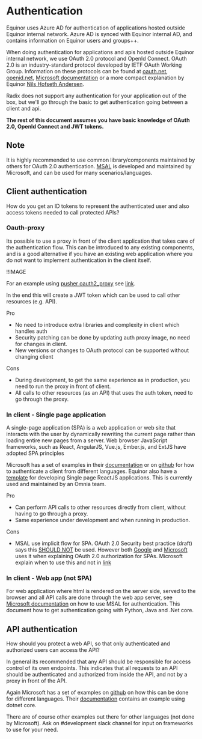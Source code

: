 # Authentication

Equinor uses Azure AD for authentication of applications hosted outside Equinor internal network. Azure AD is synced with Equinor internal AD, and contains information on Equinor users and groups++. 

When doing authentication for applications and apis hosted outside Equinor internal network, we use OAuth 2.0 protocol and OpenId Connect. OAuth 2.0 is an industry-standard protocol developed by IETF OAuth Working Group. Information on these protocols can be found at [oauth.net](https://oauth.net/2/), [openid.net](https://openid.net/connect/), [Microsoft documentation](https://docs.microsoft.com/en-us/azure/active-directory/develop/v2-overview) or a more compact explanation by Equinor [Nils Hofseth Andersen](https://equinor.github.io/mss-architecture/oauth2/openid/2019/08/22/oauth2-basics-playground.html). 

Radix does not support any authentication for your application out of the box, but we'll go through the basic to get authentication going between a client and api. 

**The rest of this document assumes you have basic knowledge of OAuth 2.0, OpenId Connect and JWT tokens.**

## Note

It is highly recommended to use common library/components maintained by others for OAuth 2.0 authentication. [MSAL](https://docs.microsoft.com/en-us/azure/active-directory/develop/msal-overview) is developed and maintained by Microsoft, and can be used for many scenarios/languages. 

## Client authentication

How do you get an ID tokens to represent the authenticated user and also access tokens needed to call protected APIs?

### Oauth-proxy

Its possible to use a proxy in front of the client application that takes care of the authentication flow. This can be introduced to any existing components, and is a good alternative if you have an existing web application where you do not want to implement authentication in the client itself. 

!!IMAGE 

For an example using [pusher oauth2_proxy](https://github.com/pusher/oauth2_proxy) see [link](https://github.com/equinor/radix-example-front-proxy). 

In the end this will create a JWT token which can be used to call other resources (e.g. API). 

Pro
- No need to introduce extra libraries and complexity in client which handles auth
- Security patching can be done by updating auth proxy image, no need for changes in client. 
- New versions or changes to OAuth protocol can be supported without changing client

Cons
- During development, to get the same experience as in production, you need to run the proxy in front of client.
- All calls to other resources (as an API) that uses the auth token, need to go through the proxy. 

### In client - Single page application

A single-page application (SPA) is a web application or web site that interacts with the user by dynamically rewriting the current page rather than loading entire new pages from a server. Web browser JavaScript frameworks, such as React, AngularJS, Vue.js, Ember.js, and ExtJS have adopted SPA principles

Microsoft has a set of examples in their [documentation](https://docs.microsoft.com/en-us/azure/active-directory/develop/authentication-flows-app-scenarios#application-scenarios) or on [github](https://github.com/Azure-Samples?utf8=%E2%9C%93&q=active-directory&type=&language=) for how to authenticate a client from different languages. Equinor also have a [template](https://github.com/equinor/videx-react-template) for developing Single page ReactJS applications. This is currently used and maintained by an Omnia team.

Pro
- Can perform API calls to other resources directly from client, without having to go through a proxy.  
- Same experience under development and when running in production. 

Cons
- MSAL use implicit flow for SPA. OAuth 2.0 Security best practice (draft) says this [SHOULD NOT](https://tools.ietf.org/html/draft-ietf-oauth-security-topics-13#section-3.1.2) be used. However both [Google](https://developers.google.com/identity/protocols/OAuth2UserAgent) and [Microsoft](https://docs.microsoft.com/en-us/azure/active-directory/develop/v2-oauth2-implicit-grant-flow) uses it when explaining OAuth 2.0 authorization for SPAs. Microsoft explain when to use this and not in [link](https://docs.microsoft.com/en-us/azure/active-directory/develop/v1-oauth2-implicit-grant-flow)

### In client - Web app (not SPA)

For web application where html is rendered on the server side, served to the browser and all API calls are done through the web app server, see [Microsoft documentation](https://docs.microsoft.com/en-us/azure/active-directory/develop/scenario-web-app-call-api-overview) on how to use MSAL for authentication. This document how to get authentication going with Python, Java and .Net core. 

## API authentication

How should you protect a web API, so that only authenticated and authorized users can access the API?

In general its recommended that any API should be responsible for access control of its own endpoints. This indicates that all requests to an API should be authenticated and authorized from inside the API, and not by a proxy in front of the API.

Again Microsoft has a set of examples on [github](https://github.com/Azure-Samples?utf8=%E2%9C%93&q=active-directory+api&type=&language=) on how this can be done for different languages. Their [documentation](https://docs.microsoft.com/en-us/azure/active-directory/develop/authentication-flows-app-scenarios#application-scenarios) contains an example using dotnet core. 

There are of course other examples out there for other languages (not done by Microsoft). Ask on #development slack channel for input on frameworks to use for your need. 